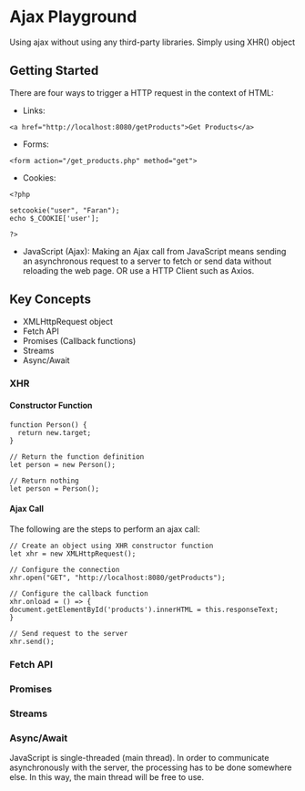 # Ajax Playground
Using ajax without using any third-party libraries. Simply using XHR() object

## Getting Started
There are four ways to trigger a HTTP request in the context of HTML:
- Links:
```
<a href="http://localhost:8080/getProducts">Get Products</a> 
```
- Forms:
```
<form action="/get_products.php" method="get">
```

- Cookies:
```
<?php

setcookie("user", "Faran");
echo $_COOKIE['user'];

?>
```

- JavaScript (Ajax):
Making an Ajax call from JavaScript means sending an asynchronous request to a server to fetch or send data without reloading the web page. OR use a HTTP Client such as Axios.

## Key Concepts
- XMLHttpRequest object
- Fetch API
- Promises (Callback functions)
- Streams
- Async/Await
  
### XHR
#### Constructor Function
```
function Person() {
  return new.target;
}

// Return the function definition
let person = new Person();

// Return nothing
let person = Person();
```

#### Ajax Call
The following are the steps to perform an ajax call:
```
// Create an object using XHR constructor function
let xhr = new XMLHttpRequest();

// Configure the connection
xhr.open("GET", "http://localhost:8080/getProducts");

// Configure the callback function
xhr.onload = () => {
document.getElementById('products').innerHTML = this.responseText;
}

// Send request to the server
xhr.send();
```

### Fetch API

### Promises

### Streams

### Async/Await
JavaScript is single-threaded (main thread). In order to communicate asynchronously with the server, the processing has to be done somewhere else. In this way, the main thread will be free to use.
